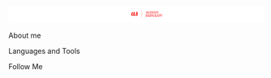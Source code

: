 ![Header](https://github.com/ValkorionSidulov/ValkorionSidulov/blob/main/assets/Header.png)

About me

Languages and Tools

Follow Me
